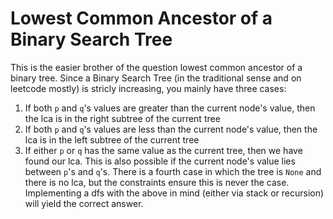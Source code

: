 # Lowest Common Ancestor of a Binary Search Tree

This is the easier brother of the question lowest common ancestor of a binary tree. Since a Binary Search Tree (in the traditional sense and on leetcode mostly) is stricly increasing, you mainly have three cases:
1. If both `p` and `q`'s values are greater than the current node's value, then the lca is in the right subtree of the current tree
2. If both `p` and `q`'s values are less than the current node's value, then the lca is in the left subtree of the current tree
3. If either `p` or `q` has the same value as the current tree, then we have found our lca. This is also possible if the current node's value lies between `p`'s and `q`'s.
There is a fourth case in which the tree is `None` and there is no lca, but the constraints ensure this is never the case.
Implementing a dfs with the above in mind (either via stack or recursion) will yield the correct answer.
